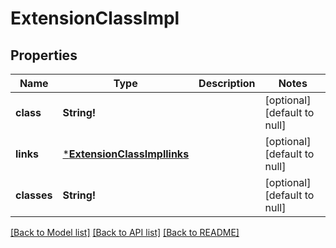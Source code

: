 # ExtensionClassImpl

## Properties
Name | Type | Description | Notes
------------ | ------------- | ------------- | -------------
**class** | **String!** |  | [optional] [default to null]
**links** | [***ExtensionClassImpllinks**](ExtensionClassImpllinks.md) |  | [optional] [default to null]
**classes** | **String!** |  | [optional] [default to null]

[[Back to Model list]](../README.md#documentation-for-models) [[Back to API list]](../README.md#documentation-for-api-endpoints) [[Back to README]](../README.md)


